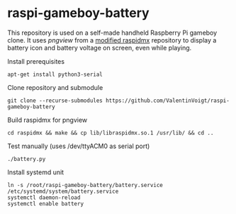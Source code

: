 # raspi-gameboy-battery

This repository is used on a self-made handheld Raspberry Pi gameboy clone. It uses *pngview* from a [modified raspidmx](https://github.com/ValentinVoigt/raspidmx) repository to display a battery icon and battery voltage on screen, even while playing.

Install prerequisites

    apt-get install python3-serial

Clone repository and submodule

    git clone --recurse-submodules https://github.com/ValentinVoigt/raspi-gameboy-battery

Build raspidmx for pngview

    cd raspidmx && make && cp lib/libraspidmx.so.1 /usr/lib/ && cd ..

Test manually (uses /dev/ttyACM0 as serial port)

    ./battery.py

Install systemd unit

    ln -s /root/raspi-gameboy-battery/battery.service /etc/systemd/system/battery.service
    systemctl daemon-reload
    systemctl enable battery

